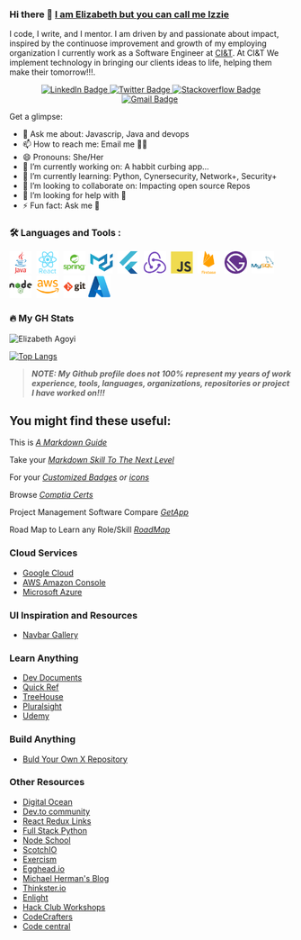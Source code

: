 ### Hi there 👋 [I am Elizabeth but you can call me Izzie](https://github.com/proxybee/profile)

I code, I write, and I mentor.
I am driven by and passionate about impact, inspired by the continuose improvement and growth of my employing organization
I currently work as a Software Engineer at [CI&T](https://ciandt.com/us/en-us). At CI&T We implement technology in bringing our clients ideas to life, helping them make their tomorrow!!!.

<div align="center" id="badges">
  <a href="https://www.linkedin.com/in/ellzabethagoyi/">
    <img src="https://img.shields.io/badge/LinkedIn-blue?style=for-the-badge&logo=linkedin&logoColor=white" alt="LinkedIn Badge"/>
  </a>
  <a href="https://twitter.com/proxybees">
    <img src="https://img.shields.io/badge/Twitter-blue?style=for-the-badge&logo=twitter&logoColor=white" alt="Twitter Badge"/>
  </a>
  <a href="https://stackoverflow.com/users/12561599/elizabeth">
    <img src="https://img.shields.io/badge/Stackoverflow-blue?style=for-the-badge&logo=stackoverflow&logoColor=white" alt="Stackoverflow Badge"/>
  </a>
</div>


<div align="center">
    <a href="mailto:elizabethagoyi2@gmail.com"><img src="https://img.shields.io/badge/Elizabeth%20Agoyi-fff?style=plastic&amp;labelColor=fff&amp;logo=Gmail&amp;link=mailto:elizabethagoyi2@gmail.com" alt="Gmail Badge"></a>
    <img src="https://komarev.com/ghpvc/?username=proxybee&style=flat-square&color=blue" alt=""/>
</div>

Get a glimpse:

- 💬 Ask me about: Javascrip, Java and devops
- 📫 How to reach me: Email me 🙋‍♀️
- 😄 Pronouns: She/Her
- 🔭 I’m currently working on: A habbit curbing app...
- 🌱 I’m currently learning: Python, Cynersecurity, Network+, Security+
- 👯 I’m looking to collaborate on: Impacting open source Repos
- 🤔 I’m looking for help with 🤔
- ⚡ Fun fact: Ask me 🤣

### :hammer_and_wrench: Languages and Tools :
<div>
  <img src="https://github.com/devicons/devicon/blob/master/icons/java/java-original-wordmark.svg" title="Java" alt="Java" width="40" height="40"/>&nbsp;
  <img src="https://github.com/devicons/devicon/blob/master/icons/react/react-original-wordmark.svg" title="React" alt="React" width="40" height="40"/>&nbsp;
  <img src="https://github.com/devicons/devicon/blob/master/icons/spring/spring-original-wordmark.svg" title="Spring" alt="Spring" width="40" height="40"/>&nbsp;
  <img src="https://github.com/devicons/devicon/blob/master/icons/materialui/materialui-original.svg" title="Material UI" alt="Material UI" width="40" height="40"/>&nbsp;
  <img src="https://github.com/devicons/devicon/blob/master/icons/flutter/flutter-original.svg" title="Flutter" alt="Flutter" width="40" height="40"/>&nbsp;
  <img src="https://github.com/devicons/devicon/blob/master/icons/redux/redux-original.svg" title="Redux" alt="Redux " width="40" height="40"/>&nbsp;
  <img src="https://github.com/devicons/devicon/blob/master/icons/javascript/javascript-original.svg" title="JavaScript" alt="JavaScript" width="40" height="40"/>&nbsp;
  <img src="https://github.com/devicons/devicon/blob/master/icons/firebase/firebase-plain-wordmark.svg" title="Firebase" alt="Firebase" width="40" height="40"/>&nbsp;
  <img src="https://github.com/devicons/devicon/blob/master/icons/gatsby/gatsby-original.svg" title="Gatsby"  alt="Gatsby" width="40" height="40"/>&nbsp;
  <img src="https://github.com/devicons/devicon/blob/master/icons/mysql/mysql-original-wordmark.svg" title="MySQL"  alt="MySQL" width="40" height="40"/>&nbsp;
  <img src="https://github.com/devicons/devicon/blob/master/icons/nodejs/nodejs-original-wordmark.svg" title="NodeJS" alt="NodeJS" width="40" height="40"/>&nbsp;
  <img src="https://github.com/devicons/devicon/blob/master/icons/amazonwebservices/amazonwebservices-plain-wordmark.svg" title="AWS" alt="AWS" width="40" height="40"/>&nbsp;
  <img src="https://github.com/devicons/devicon/blob/master/icons/git/git-original-wordmark.svg" title="Git" **alt="Git" width="40" height="40"/>
<img src="https://github.com/devicons/devicon/blob/master/icons/azure/azure-original.svg" title="Azure" **alt="Azure" width="40" height="40"/>
</div>

### :fire: My GH Stats

<p><img align="center" src="https://github-readme-streak-stats.herokuapp.com/?user=proxybee&&theme=tokyonight" alt="Elizabeth Agoyi" /></p>

<!-- [![Proxybee GitHub stats](https://github-readme-stats.vercel.app/api?username=proxybee&count_private=true&show_icons=true&theme=tokyonight&hide_border=true)](#!) -->


[![Top Langs](https://github-readme-stats.vercel.app/api/top-langs/?username=proxybee&layout=compact&theme=tokyonight)](https://github.com/anuraghazra/github-readme-stats)




<!--
**proxybee/proxybee** is a ✨ _special_ ✨ repository because its `README.md` (this file) appears on your GitHub profile.

Here are some ideas to get you started:

- 🔭 I’m currently working on ...
- 🌱 I’m currently learning ...
- 👯 I’m looking to collaborate on ...
- 🤔 I’m looking for help with ...
- 💬 Ask me about ...
- 📫 How to reach me: ...
- 😄 Pronouns: ...
- ⚡ Fun fact: ...
-->
><em><strong>NOTE: My Github profile does not 100% represent my years of work experience, tools, languages, organizations, repositories or project I have worked on!!!</strong></em>

## You might find these useful:

This is *[A Markdown Guide](https://www.markdownguide.org)*

Take your *[Markdown Skill To The Next Level](https://www.markdownguide.org)*

For your *[Customized Badges](https://forthebadge.com/) or [icons](https://img.shields.io)*

Browse *[Comptia Certs](https://www.comptia.org/certifications)*

Project Management Software Compare *[GetApp](https://www.getapp.com/project-management-planning-software)*

Road Map to Learn any Role/Skill *[RoadMap](https://roadmap.sh/)*

### Cloud Services
- [Google Cloud](https://cloud.google.com/)
- [AWS Amazon Console](https://aws.amazon.com/console/)
- [Microsoft Azure](https://azure.microsoft.com/en-us/)

### UI Inspiration and Resources
- [Navbar Gallery](https://www.navbar.gallery/)

### Learn Anything
- [Dev Documents](https://devdoc.io/)
- [Quick Ref](https://quickref.me/)
- [TreeHouse](https://teamtreehouse.com/)
- [Pluralsight](https://www.pluralsight.com/)
- [Udemy](https://www.udemy.com/)

### Build Anything
- [Buld Your Own X Repository](https://github.com/codecrafters-io/build-your-own-x)

### Other Resources
- [Digital Ocean](https://docs.digitalocean.com/)
- [Dev.to community](https://dev.to/)
- [React Redux Links](https://github.com/markerikson/react-redux-links)
- [Full Stack Python](https://www.fullstackpython.com/)
- [Node School](https://nodeschool.io/)
- [ScotchIO](https://scotch.io/)
- [Exercism](http://www.exercism.io/)
- [Egghead.io](http://www.egghead.io/)
- [Michael Herman's Blog](http://mherman.org/)
- [Thinkster.io](http://thinkster.io)
- [Enlight](https://enlight.nyc/)
- [Hack Club Workshops](https://hackclub.com/workshops/)
- [CodeCrafters](https://codecrafters.io/)
- [Code central](https://www.codecentral.com/)
